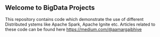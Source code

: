 ## Welcome to BigData Projects

This repository contains code which demonstrate the use of different Distributed ystems like Apache Spark, Apache Ignite etc. Articles related to these code can be found here https://medium.com/@aamargajbhiye

